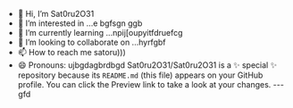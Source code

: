 - 👋 Hi, I’m Sat0ru2O31
- 👀 I’m interested in ...e bgfsgn ggb
- 🌱 I’m currently learning ...npij[oupyitfdruefcg
- 💞️ I’m looking to collaborate on ...hyrfgbf
- 📫 How to reach me satoru)))
- 😄 Pronouns: ujbgdagbrdbgd
Sat0ru2O31/Sat0ru2O31 is a ✨ special ✨ repository because its `README.md` (this file) appears on your GitHub profile.
You can click the Preview link to take a look at your changes.
---gfd

